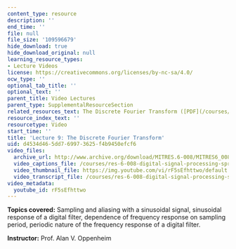 ```yaml
---
content_type: resource
description: ''
end_time: ''
file: null
file_size: '109596679'
hide_download: true
hide_download_original: null
learning_resource_types:
- Lecture Videos
license: https://creativecommons.org/licenses/by-nc-sa/4.0/
ocw_type: ''
optional_tab_title: ''
optional_text: ''
parent_title: Video Lectures
parent_type: SupplementalResourceSection
related_resources_text: The Discrete Fourier Transform ([PDF](/courses/res-6-008-digital-signal-processing-spring-2011/resources/mitres_6_008s11_lec09-1))
resource_index_text: ''
resourcetype: Video
start_time: ''
title: 'Lecture 9: The Discrete Fourier Transform'
uid: d4534d46-5dd7-6997-3625-f4b9450efcf6
video_files:
  archive_url: http://www.archive.org/download/MITRES.6-008/MITRES6_008_lec09_300k.mp4
  video_captions_file: /courses/res-6-008-digital-signal-processing-spring-2011/76b47ea29bef50a38cb8d71c8999b4b8_rF5sEfhttwo.vtt
  video_thumbnail_file: https://img.youtube.com/vi/rF5sEfhttwo/default.jpg
  video_transcript_file: /courses/res-6-008-digital-signal-processing-spring-2011/d745859c68f45d7156bba93a065ae9b4_rF5sEfhttwo.pdf
video_metadata:
  youtube_id: rF5sEfhttwo
---
```


**Topics covered:** Sampling and aliasing with a sinusoidal signal, sinusoidal response of a digital filter, dependence of frequency response on sampling period, periodic nature of the frequency response of a digital filter.

**Instructor:** Prof. Alan V. Oppenheim

